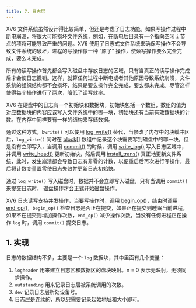 ```yaml
---
title: 7. 日志层
---
```


XV6 文件系统虽然设计得比较简单，但还是考虑了日志功能。如果写操作过程中断电崩溃，将很大可能损坏文件系统，例如，在断电后目录有一个指向空闲 `i` 节点的项将可能导致严重的问题。XV6 使用了日志式文件系统来确保写操作不会导致文件系统的破坏，进程的写操作像一种 “原子” 操作，使读写操作要么完全完成，要么未完成。

所有的读写操作首先都会写入磁盘中存放日志的区域，只有当真正的读写操作完成后才会使日志撤销。这样，就算任何过程中断电或者其他原因导致系统崩溃，文件系统的组织结构都不会损坏，结果是要么操作完全完成，要么都未完成。尽管这样使得每个操作进行了两次，降低了读写效率。 

XV6 在硬盘中的日志有一个初始块和数据块，初始块包括一个数组，数组的值为对应数据块的内容应该写入文件系统中的哪一块，初始块还有当前有效数据块的计数。在内存中同样要有一样的结构来存储数据。

通过这种方式，`bwrite()` 可以使用 [log_write()](https://github.com/professordeng/xv6-expansion/blob/master/log.c#L208) 替代，当修改了内存中的块缓冲区后，`log_wirte()` 同时在 [block[]](https://github.com/professordeng/xv6-expansion/blob/master/log.c#L36) 数组中记录这个块需要写到磁盘中的哪一块，但是没有立即写入，当调用 [commit()](https://github.com/professordeng/xv6-expansion/blob/master/log.c#L192) 的时候，调用 [write_log()](https://github.com/professordeng/xv6-expansion/blob/master/log.c#L178) 写入日志区域中，并调用 [write_head()](https://github.com/professordeng/xv6-expansion/blob/master/log.c#L98) 更新初始块，然后调用 [install_trans()](https://github.com/professordeng/xv6-expansion/blob/master/log.c#L68) 真正地更新文件系统，此时，发生崩溃都会导致日志有非零的计数，以便重启后再次进行写操作，最后将计数变量置零使日志失效并更新日志初始快。

通过 `log_write()` 写入磁盘时，数据并不会立即写入磁盘，只有当调用 `commit()` 来提交日志时， 磁盘操作才会正式开始磁盘操作。

XV6 日志读写支持并发操作，当要写操作时，调用 [begin_op()](https://github.com/professordeng/xv6-expansion/blob/master/log.c#L124)，结束时调用 [end_op()](https://github.com/professordeng/xv6-expansion/blob/master/log.c#L143)，`begin_op()` 检查日志是否正在提交，如果正在提交则睡眠当前进程，如果不在提交则增加操作次数，`end_op()` 减少操作次数，当没有任何进程正在操作 `log` 时，调用 `commit()` 提交日志。

## 1. 实现

日志的数据结构不多，主要是一个 `log` 数据块，其中里面有几个变量：

1. `logheader` 用来建立日志区和数据区的盘块映射。n = 0 表示无映射，无须同步操作。
2. `outstanding` 用来记录日志层被系统调用的次数。
3. `dev` 记录日志层所处设备号。
4. 日志层是连续的，所以只需要记录起始地址和大小即可。

 